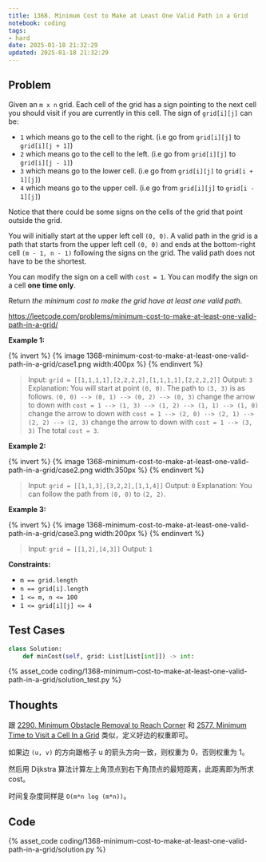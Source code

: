 ```yaml
---
title: 1368. Minimum Cost to Make at Least One Valid Path in a Grid
notebook: coding
tags:
- hard
date: 2025-01-18 21:32:29
updated: 2025-01-18 21:32:29
---
```

## Problem

Given an `m x n` grid. Each cell of the grid has a sign pointing to the next cell you should visit if you are currently in this cell. The sign of `grid[i][j]` can be:

- `1` which means go to the cell to the right. (i.e go from `grid[i][j]` to `grid[i][j + 1]`)
- `2` which means go to the cell to the left. (i.e go from `grid[i][j]` to `grid[i][j - 1]`)
- `3` which means go to the lower cell. (i.e go from `grid[i][j]` to `grid[i + 1][j]`)
- `4` which means go to the upper cell. (i.e go from `grid[i][j]` to `grid[i - 1][j]`)

Notice that there could be some signs on the cells of the grid that point outside the grid.

You will initially start at the upper left cell `(0, 0)`. A valid path in the grid is a path that starts from the upper left cell `(0, 0)` and ends at the bottom-right cell `(m - 1, n - 1)` following the signs on the grid. The valid path does not have to be the shortest.

You can modify the sign on a cell with `cost = 1`. You can modify the sign on a cell **one time only**.

Return _the minimum cost to make the grid have at least one valid path_.

<https://leetcode.com/problems/minimum-cost-to-make-at-least-one-valid-path-in-a-grid/>

**Example 1:**

{% invert %}
{% image 1368-minimum-cost-to-make-at-least-one-valid-path-in-a-grid/case1.png width:400px %}
{% endinvert %}

> Input: `grid = [[1,1,1,1],[2,2,2,2],[1,1,1,1],[2,2,2,2]]`
> Output: `3`
> Explanation: You will start at point `(0, 0)`.
> The path to `(3, 3)` is as follows. `(0, 0) --> (0, 1) --> (0, 2) --> (0, 3)` change the arrow to down with `cost = 1 --> (1, 3) --> (1, 2) --> (1, 1) --> (1, 0)` change the arrow to down with `cost = 1 --> (2, 0) --> (2, 1) --> (2, 2) --> (2, 3)` change the arrow to down with `cost = 1 --> (3, 3)`
> The total `cost = 3`.

**Example 2:**

{% invert %}
{% image 1368-minimum-cost-to-make-at-least-one-valid-path-in-a-grid/case2.png width:350px %}
{% endinvert %}

> Input: `grid = [[1,1,3],[3,2,2],[1,1,4]]`
> Output: `0`
> Explanation: You can follow the path from `(0, 0)` to `(2, 2)`.

**Example 3:**

{% invert %}
{% image 1368-minimum-cost-to-make-at-least-one-valid-path-in-a-grid/case3.png width:200px %}
{% endinvert %}

> Input: `grid = [[1,2],[4,3]]`
> Output: `1`

**Constraints:**

- `m == grid.length`
- `n == grid[i].length`
- `1 <= m, n <= 100`
- `1 <= grid[i][j] <= 4`

## Test Cases

``` python
class Solution:
    def minCost(self, grid: List[List[int]]) -> int:
```

{% asset_code coding/1368-minimum-cost-to-make-at-least-one-valid-path-in-a-grid/solution_test.py %}

## Thoughts

跟 [2290. Minimum Obstacle Removal to Reach Corner](2290-minimum-obstacle-removal-to-reach-corner) 和 [2577. Minimum Time to Visit a Cell In a Grid](2577-minimum-time-to-visit-a-cell-in-a-grid) 类似，定义好边的权重即可。

如果边 `(u, v)` 的方向跟格子 u 的箭头方向一致，则权重为 0，否则权重为 1。

然后用 Dijkstra 算法计算左上角顶点到右下角顶点的最短距离，此距离即为所求 cost。

时间复杂度同样是 `O(m*n log (m*n))`。

## Code

{% asset_code coding/1368-minimum-cost-to-make-at-least-one-valid-path-in-a-grid/solution.py %}
